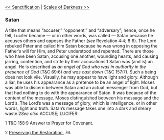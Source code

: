 [<< Sanctification](Sanctification)  |  [Scales of Darkness >>](Scales%20of%20Darkness)

### Satan
A title that means “accuser,” “opponent,” and “adversary”; hence, once he fell, Lucifer became — or in other words, was called — Satan because he accuses others and opposes the Father (*see* Revelation 4:4; 8:6). The Lord rebuked Peter and called him Satan because he was wrong in opposing the Father’s will for Him, and Peter understood and repented. There are those who have been Satan, accusing one another, wounding hearts, and causing jarring, contention, and strife by their accusations.1 Satan was (and is) an angel. He is described as *an angel of God who was in authority in the presence of God* (T&C 69:6) *and was cast down* (T&C 157:7). Such a being does not look vile. Visually, he may appear to have light and glory. Although a liar, he uses his appearance as a pretense to be an angel of light. Moses was able to discern between Satan and an actual messenger from God, but that had nothing to do with the appearance of Satan. It was because of the content of the message. Moses distinguished between his message and the Lord’s. The Lord’s was a message of glory, which is intelligence, or in other words, light and truth. Satan’s message takes one into a dark and dreary waste.2*See also* ACCUSE; LUCIFER.



1 T&C 158:9 Answer to Prayer for Covenant.


2
[Preserving the Restoration](#), 76.